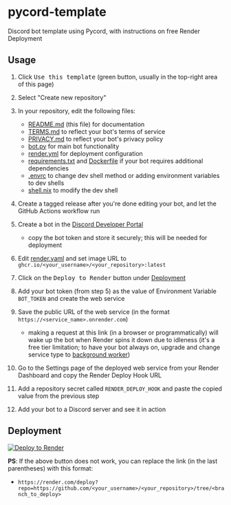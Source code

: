 # pycord-template

Discord bot template using Pycord, with instructions on free Render Deployment

## Usage

1. Click <kbd>Use this template</kbd> (green button, usually in the top-right area of this page)

2. Select "Create new repository"

3. In your repository, edit the following files:
    - [README.md](./README.md) (this file) for documentation
    - [TERMS.md](./TERMS.md) to reflect your bot's terms of service
    - [PRIVACY.md](./PRIVACY.md) to reflect your bot's privacy policy
    - [bot.py](./bot.py) for main bot functionality
    - [render.yml](./render.yaml) for deployment configuration
    - [requirements.txt](./requirements.txt) and [Dockerfile](./Dockerfile) if your bot requires additional dependencies
    - [.envrc](./.envrc) to change dev shell method or adding environment variables to dev shells
    - [shell.nix](./shell.nix) to modify the dev shell

4. Create a tagged release after you're done editing your bot, and let the GitHub Actions workflow run

5. Create a bot in the [Discord Developer Portal](<https://discord.com/developers/applications> "link to Discord Developer Portal")
    - copy the bot token and store it securely; this will be needed for deployment

6. Edit [render.yaml](./render.yaml) and set image URL to `ghcr.io/<your_username>/<your_repository>:latest`

7. Click on the <kbd>Deploy to Render</kbd> button under [Deployment](#deployment)

8. Add your bot token (from step 5) as the value of Environment Variable `BOT_TOKEN` and create the web service

9. Save the public URL of the web service (in the format `https://<service_name>.onrender.com`)
    - making a request at this link (in a browser or programmatically) will wake up the bot when Render spins it down due to idleness (it's a free tier limitation; to have your bot always on, upgrade and change service type to [background worker](<https://render.com/docs/background-workers> "Render Background Workers documentation"))

10. Go to the Settings page of the deployed web service from your Render Dashboard and copy the Render Deploy Hook URL

11. Add a repository secret called `RENDER_DEPLOY_HOOK` and paste the copied value from the previous step

12. Add your bot to a Discord server and see it in action

## Deployment

[![Deploy to Render](https://render.com/images/deploy-to-render-button.svg)](https://render.com/deploy)

**PS**: If the above button does not work, you can replace the link (in the last parentheses) with this format:
- `https://render.com/deploy?repo=https://github.com/<your_username>/<your_repository>/tree/<branch_to_deploy>`